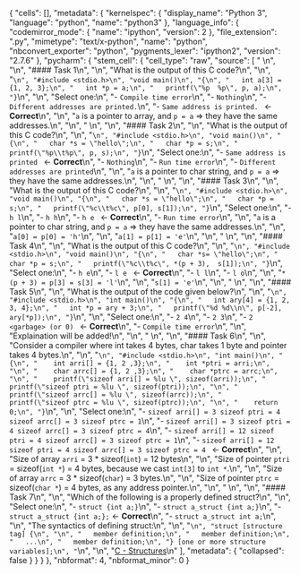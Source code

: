 {
 "cells": [],
 "metadata": {
  "kernelspec": {
   "display_name": "Python 3",
   "language": "python",
   "name": "python3"
  },
  "language_info": {
   "codemirror_mode": {
    "name": "ipython",
    "version": 2
   },
   "file_extension": ".py",
   "mimetype": "text/x-python",
   "name": "python",
   "nbconvert_exporter": "python",
   "pygments_lexer": "ipython2",
   "version": "2.7.6"
  },
  "pycharm": {
   "stem_cell": {
    "cell_type": "raw",
    "source": [
     "  \n",
     "\n",
     "#### Task 1\n",
     "\n",
     "What is the output of this C code?\n",
     "\n",
     "```\n",
     "#include <stdio.h>\n",
     "void main()\n",
     "{\n",
     "   int a[3] = {1, 2, 3};\n",
     "   int *p = a;\n",
     "   printf(\"%p  %p\", p, a);\n",
     "}```\n",
     "\n",
     "Select one:\n",
     "- ```Compile time error```\n",
     "- ```Nothing```\n",
     "- ```Different addresses are printed.```\n",
     "- ```Same address is printed. ``` <- **Correct**\n",
     "\n",
     "```a``` is a pointer to array, and ```p = a``` => they have the same addresses.\n",
     "\n",
     " \n",
     "\n",
     "#### Task 2\n",
     "\n",
     "What is the output of this C code?\n",
     "\n",
     "```\n",
     "#include <stdio.h>\n",
     "void main()\n",
     "{\n",
     "   char *s = \"hello\";\n",
     "   char *p = s;\n",
     "   printf(\"%p\\t%p\", p, s);\n",
     "}```\n",
     "Select one:\n",
     "- ```Same address is printed ``` <- **Correct**\n",
     "- ```Nothing```\n",
     "- ```Run time error```\n",
     "- ```Different addresses are printed```\n",
     "\n",
     "```a``` is a pointer to char string, and ```p = a``` => they have the same addresses.\n",
     "\n",
     "  \n",
     "\n",
     "#### Task 3\n",
     "\n",
     "What is the output of this C code?\n",
     "\n",
     "```\n",
     "#include <stdio.h>\n",
     "void main()\n",
     "{\n",
     "   char *s = \"hello\";\n",
     "   char *p = s;\n",
     "   printf(\"%c\\t%c\", p[0], s[1]);\n",
     "}```\n",
     "Select one:\n",
     "- ```h l```\n",
     "- ```h h```\n",
     "- ```h e ``` <- **Correct**\n",
     "- ```Run time error```\n",
     "\n",
     "```a``` is a pointer to char string, and ```p = a``` => they have the same addresses.\n",
     "\n",
     "```a[0] = p[0] = 'h'```\n",
     "\n",
     "```a[1] = p[1] = 'e'```\n",
     "\n",
     "  \n",
     "\n",
     "#### Task 4\n",
     "\n",
     "What is the output of this C code?\n",
     "\n",
     "```\n",
     "#include <stdio.h>\n",
     "void main()\n",
     "{\n",
     "   char *s= \"hello\";\n",
     "   char *p = s;\n",
     "   printf(\"%c\\t%c\", *(p + 3),  s[1]);\n",
     "}```\n",
     "Select one:\n",
     "- ```h e```\n",
     "- ```l e ``` <- **Correct**\n",
     "- ```l l```\n",
     "- ```l o```\n",
     "\n",
     "```*(p + 3) = p[3] = s[3] = 'l'```\n",
     "\n",
     "```s[1] = 'e'```\n",
     "\n",
     "  \n",
     "\n",
     "#### Task 5\n",
     "\n",
     "What is the output of the code given below?\n",
     "\n",
     "```\n",
     "#include <stdio.h>\n",
     "int main()\n",
     "{\n",
     "   int ary[4] = {1, 2, 3, 4};\n",
     "   int *p = ary + 3;\n",
     "   printf(\"%d %d\\n\", p[-2], ary[*p]);\n",
     "}```\n",
     "\n",
     "Select one:\n",
     "- ```2 4```\n",
     "- ```2 3```\n",
     "- ```2 <garbage> (or 0) ``` <- **Correct**\n",
     "- ```Compile time error```\n",
     "\n",
     "Explaination will be added!\n",
     "\n",
     "  \n",
     "\n",
     "#### Task 6\n",
     "\n",
     "Consider a compiler where int takes 4 bytes, char takes 1 byte and pointer takes 4 bytes.\n",
     "\n",
     "```\n",
     "#include <stdio.h>\n",
     "int main()\n",
     "{\n",
     "    int arri[] = {1, 2 ,3};\n",
     "    int *ptri = arri;\n",
     "\n",
     "    char arrc[] = {1, 2 ,3};\n",
     "    char *ptrc = arrc;\n",
     "\n",
     "    printf(\"sizeof arri[] = %lu \", sizeof(arri));\n",
     "    printf(\"sizeof ptri = %lu \", sizeof(ptri));\n",
     "\n",
     "    printf(\"sizeof arrc[] = %lu \", sizeof(arrc));\n",
     "    printf(\"sizeof ptrc = %lu \", sizeof(ptrc));\n",
     "\n",
     "    return 0;\n",
     "}```\n",
     "\n",
     "Select one:\n",
     "- ```sizeof arri[] = 3 sizeof ptri = 4 sizeof arrc[] = 3 sizeof ptrc = 1```\n",
     "- ```sizeof arri[] = 3 sizeof ptri = 4 sizeof arrc[] = 3 sizeof ptrc = 4```\n",
     "- ```sizeof arri[] = 12 sizeof ptri = 4 sizeof arrc[] = 3 sizeof ptrc = 1```\n",
     "- ```sizeof arri[] = 12 sizeof ptri = 4 sizeof arrc[] = 3 sizeof ptrc = 4 ``` <- **Correct**\n",
     "\n",
     "Size of array ```arri``` = 3 * sizeof(```int```) = 12 bytes\n",
     "\n",
     "Size of pointer ```ptri``` = sizeof(```int *```) = 4 bytes, because we cast ```int[3]``` to ```int *```.\n",
     "\n",
     "Size of array ```arrc``` = 3 * sizeof(```char```) = 3 bytes.\n",
     "\n",
     "Size of pointer ```ptrc``` = sizeof(```char *```) = 4 bytes, as any address pointer.\n",
     "\n",
     "  \n",
     "\n",
     "#### Task 7\n",
     "\n",
     "Which of the following is a properly defined struct?\n",
     "\n",
     "Select one:\n",
     "- ```struct {int a;}```\n",
     "- ```struct a_struct {int a;}```\n",
     "- ```struct a_struct {int a;};``` <- **Correct**\n",
     "- ```struct a_struct int a;```\n",
     "\n",
     "The syntactics of defining struct:\n",
     "\n",
     "```\n",
     "struct [structure tag] {\n",
     "\n",
     "   member definition;\n",
     "   member definition;\n",
     "   ...\n",
     "   member definition;\n",
     "} [one or more structure variables];\n",
     "```\n",
     "\n",
     "[C - Structures](https://www.tutorialspoint.com/cprogramming/c_structures.htm)\n"
    ],
    "metadata": {
     "collapsed": false
    }
   }
  }
 },
 "nbformat": 4,
 "nbformat_minor": 0
}